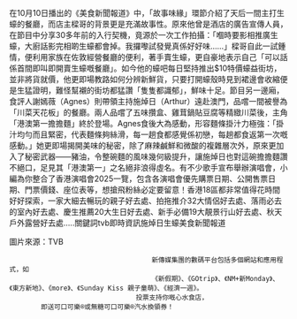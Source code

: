 在10月10日播出的《美食新聞報道》中，「故事味緣」環節介紹了天后一間主打生蠔的餐廳，而店主樑哥的背景更是充滿故事性。原來他曾是酒店的廣告宣傳人員，在節目中分享30多年前的入行契機，竟源於一次工作拍攝：「嗰時要影相推廣生蠔，大廚話影完相啲生蠔都會掉。我攞嚟試發覺真係好好味……」樑哥自此一試鍾情，便利用家族在佐敦經營餐廳的便利，著手賣生蠔，更自豪地表示自己「可以話係首間即叫即開賣生蠔嘅餐廳」。如今他的蠔吧每日堅持推出$10特價蠔益街坊，並非將貨就價，他更即場教路如何分辨新鮮貨，只要打開蠔殼時見到裙邊會收縮便是生猛證明，難怪幫襯的街坊都猛讚「隻隻都識郁」，鮮味十足。節目另一邊廂，食評人謝嫣薇（Agnes）則帶領主持施焯日（Arthur）遠赴澳門，品嚐一間被譽為「川菜天花板」的餐廳。兩人品嚐了五味攢盒、雞茸鍋貼豆腐等精緻川菜後，主角「港澳第一擔擔麵」終於登場。Agnes食後大為感動，形容麵條掛汁力極強：「掛汁均勻而且緊密，代表麵條夠絲滑，每一趟食都感覺係初戀，每趟都食返第一次嘅感動。」她更即場揭開美味的秘密，除了麻辣鹹鮮和微酸的複雜層次外，原來更加入了秘密武器——豬油，令整碗麵的風味幾何級提升，讓施焯日也對這碗擔擔麵讚不絕口，足見其「港澳第一」之名絕非浪得虛名。有不少歌手宣布舉辦演唱會，小編為你整合了香港演唱會2025一覽，包含各演唱會優先購票日期、公開售票日期、門票價錢、座位表等，想搶飛粉絲必定要留意！香港18區都非常值得花時間好好探索，一家大細去暢玩的親子好去處、拍拖推介32大情侶好去處、落雨必去的室內好去處、慶生推薦20大生日好去處、新手必備19大靚景行山好去處、秋天戶外露營好去處…..關鍵詞tvb即時資訊施焯日生蠔美食新聞報道


圖片來源：TVB




                                        新傳媒集團的數碼平台包括多個網站和應用程式，如
                                        《新假期》、《GOtrip》、《NM+新Monday》、《東方新地》、《more》、《Sunday Kiss 親子童萌》、《經濟一週》。
                                    投票支持你嘅心水食店，
            即送可口可樂®或無糖可口可樂®汽水換領券！